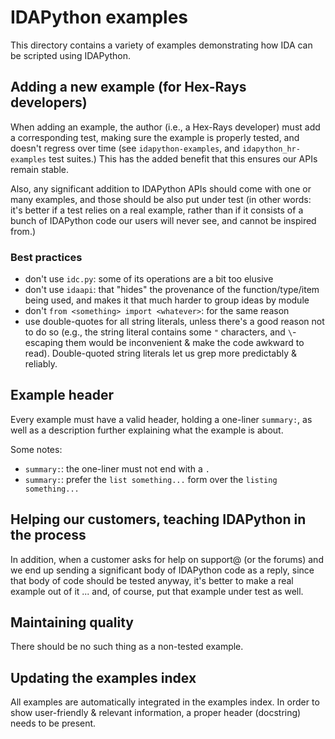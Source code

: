
# IDAPython examples

This directory contains a variety of examples demonstrating
how IDA can be scripted using IDAPython.

## Adding a new example (for Hex-Rays developers)

When adding an example, the author (i.e., a Hex-Rays developer)
must add a corresponding test, making sure the example is properly
tested, and doesn't regress over time (see `idapython-examples`,
and `idapython_hr-examples` test suites.) This has the added benefit
that this ensures our APIs remain stable.

Also, any significant addition to IDAPython APIs should come
with one or many examples, and those should be also put under test
(in other words: it's better if a test relies on a real example,
rather than if it consists of a bunch of IDAPython code our
users will never see, and cannot be inspired from.)

### Best practices

* don't use `idc.py`: some of its operations are a bit too elusive
* don't use `idaapi`: that "hides" the provenance of the
  function/type/item being used, and makes it that much harder to
  group ideas by module
* don't `from <something> import <whatever>`: for the same reason
* use double-quotes for all string literals, unless there's a good
  reason not to do so (e.g., the string literal contains some `"`
  characters, and `\`-escaping them would be inconvenient & make the
  code awkward to read).
  Double-quoted string literals let us grep more predictably & reliably.

## Example header

Every example must have a valid header, holding a one-liner `summary:`,
as well as a description further explaining what the example is about.

Some notes:

* `summary:`: the one-liner must not end with a `.`
* `summary:`: prefer the `list something...` form over the `listing something...`

## Helping our customers, teaching IDAPython in the process

In addition, when a customer asks for help on support@ (or the forums)
and we end up sending a significant body of IDAPython code as a reply,
since that body of code should be tested anyway, it's better to make
a real example out of it ... and, of course, put that example under
test as well.

## Maintaining quality

There should be no such thing as a non-tested example.

## Updating the examples index

All examples are automatically integrated in the examples index.
In order to show user-friendly & relevant information, a proper
header (docstring) needs to be present.
